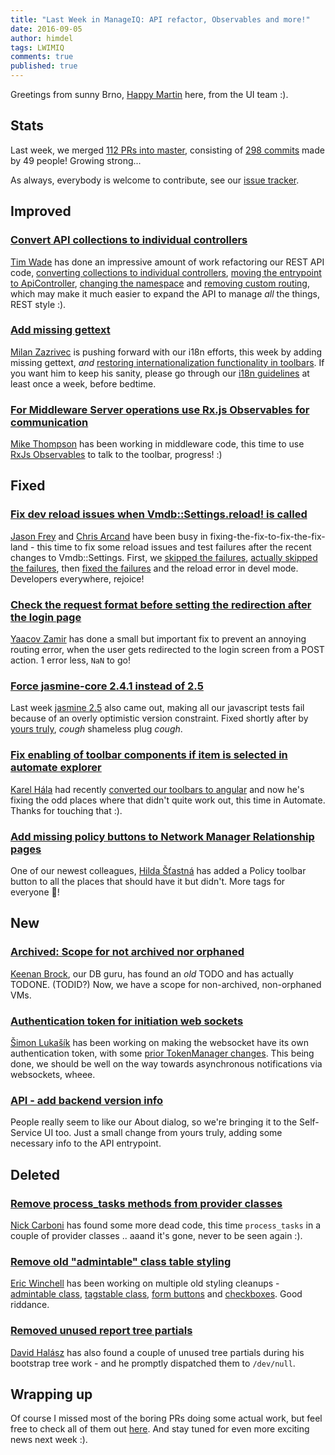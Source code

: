 ```yaml
---
title: "Last Week in ManageIQ: API refactor, Observables and more!"
date: 2016-09-05
author: himdel
tags: LWIMIQ
comments: true
published: true
---
```


Greetings from sunny Brno, [Happy Martin](https://github.com/himdel) here, from the UI team :).


## Stats

Last week, we merged [112 PRs into master][PRs merged last week], consisting of [298 commits][Commits merged last week] made by 49 people! Growing strong...

As always, everybody is welcome to contribute, see our [issue tracker](https://github.com/ManageIQ/manageiq/issues).


## Improved

### [Convert API collections to individual controllers](https://github.com/ManageIQ/manageiq/pull/10941)

[Tim Wade](https://github.com/imtayadeway) has done an impressive amount of work refactoring our REST API code, [converting collections to individual controllers](https://github.com/ManageIQ/manageiq/pull/10890), [moving the entrypoint to ApiController](https://github.com/ManageIQ/manageiq/pull/10880), [changing the namespace](https://github.com/ManageIQ/manageiq/pull/10823) and [removing custom routing](https://github.com/ManageIQ/manageiq/pull/10993), which may make it much easier to expand the API to manage *all* the things, REST style :).

### [Add missing gettext](https://github.com/ManageIQ/manageiq/pull/10935)
[Milan Zazrivec](https://github.com/mzazrivec) is pushing forward with our i18n efforts, this week by adding missing gettext, *and* [restoring internationalization functionality in toolbars](https://github.com/ManageIQ/manageiq/pull/10787). If you want him to keep his sanity, please go through our [i18n guidelines](https://github.com/ManageIQ/guides/blob/master/i18n.md) at least once a week, before bedtime.

### [For Middleware Server operations use Rx.js Observables for communication](https://github.com/ManageIQ/manageiq/pull/10687)
[Mike Thompson](https://github.com/mtho11) has been working in middleware code, this time to use [RxJs Observables](https://github.com/Reactive-Extensions/RxJS/blob/master/doc/api/core/observable.md) to talk to the toolbar, progress! :)


## Fixed

### [Fix dev reload issues when Vmdb::Settings.reload! is called](https://github.com/ManageIQ/manageiq/pull/10988)
[Jason Frey](https://github.com/Fryguy) and [Chris Arcand](https://github.com/chrisarcand) have been busy in fixing-the-fix-to-fix-the-fix-land - this time to fix some reload issues and test failures after the recent changes to Vmdb::Settings. First, we [skipped the failures](https://github.com/ManageIQ/manageiq/pull/10841), [actually skipped the failures](https://github.com/ManageIQ/manageiq/pull/10857), then [fixed the failures](https://github.com/ManageIQ/manageiq/pull/10886) and the reload error in devel mode. Developers everywhere, rejoice!

### [Check the request format before setting the redirection after the login page](https://github.com/ManageIQ/manageiq/pull/10702)
[Yaacov Zamir](https://github.com/yaacov) has done a small but important fix to prevent an annoying routing error, when the user gets redirected to the login screen from a POST action. 1 error less, `NaN` to go!

### [Force jasmine-core 2.4.1 instead of 2.5](https://github.com/ManageIQ/manageiq/pull/10898)
Last week [jasmine 2.5](https://github.com/jasmine/jasmine) also came out, making all our javascript tests fail because of an overly optimistic version constraint. Fixed shortly after by [yours truly](https://github.com/himdel), *cough* shameless plug *cough*.

### [Fix enabling of toolbar components if item is selected in automate explorer](https://github.com/ManageIQ/manageiq/pull/10827)
[Karel Hála](https://github.com/karelhala) had recently [converted our toolbars to angular](https://github.com/ManageIQ/manageiq/pull/9753) and now he's fixing the odd places where that didn't quite work out, this time in Automate. Thanks for touching that :).

### [Add missing policy buttons to Network Manager Relationship pages](https://github.com/ManageIQ/manageiq/pull/10584)
One of our newest colleagues, [Hilda Šťastná](https://github.com/hstastna) has added a Policy toolbar button to all the places that should have it but didn't. More tags for everyone :cookie:!


## New

### [Archived: Scope for not archived nor orphaned](https://github.com/ManageIQ/manageiq/pull/10920)
[Keenan Brock](https://github.com/kbrock), our DB guru, has found an *old* TODO and has actually TODONE. (TODID?)
Now, we have a scope for non-archived, non-orphaned VMs.

### [Authentication token for initiation web sockets](https://github.com/ManageIQ/manageiq/pull/10874)
[Šimon Lukašík](https://github.com/isimluk) has been working on making the websocket have its own authentication token, with some [prior TokenManager changes](https://github.com/ManageIQ/manageiq/pull/10808). This being done, we should be well on the way towards asynchronous notifications via websockets, wheee.

### [API - add backend version info](https://github.com/ManageIQ/manageiq/pull/10848)
People really seem to like our About dialog, so we're bringing it to the Self-Service UI too. Just a small change from yours truly, adding some necessary info to the API entrypoint.


## Deleted

### [Remove process_tasks methods from provider classes](https://github.com/ManageIQ/manageiq/pull/10985)
[Nick Carboni](https://github.com/carbonin) has found some more dead code, this time `process_tasks` in a couple of provider classes .. aaand it's gone, never to be seen again :).

### [Remove old "admintable" class table styling](https://github.com/ManageIQ/manageiq/pull/10921)
[Eric Winchell](https://github.com/epwinchell) has been working on multiple old styling cleanups - [admintable class](https://github.com/ManageIQ/manageiq/pull/10921), [tagstable class](https://github.com/ManageIQ/manageiq/pull/10881), [form buttons](https://github.com/ManageIQ/manageiq/pull/10878) and [checkboxes](https://github.com/ManageIQ/manageiq/pull/10876). Good riddance.

### [Removed unused report tree partials](https://github.com/ManageIQ/manageiq/pull/10790)
[David Halász](https://github.com/skateman) has also found a couple of unused tree partials during his bootstrap tree work - and he promptly dispatched them to `/dev/null`.


## Wrapping up

Of course I missed most of the boring PRs doing some actual work, but feel free to check all of them out [here][PRs merged last week]. And stay tuned for even more exciting news next week :).


[PRs merged last week]: https://github.com/ManageIQ/manageiq/pulls?utf8=%E2%9C%93&q=is%3Apr%20is%3Amerged%20base%3Amaster%20merged%3A%222016-08-29%20..%202016-09-04%22%20sort%3Acreated-desc%20
[Commits merged last week]: https://github.com/manageiq/manageiq/compare/master@%7B2016-08-29%7D...@%7B2016-09-04%7D
